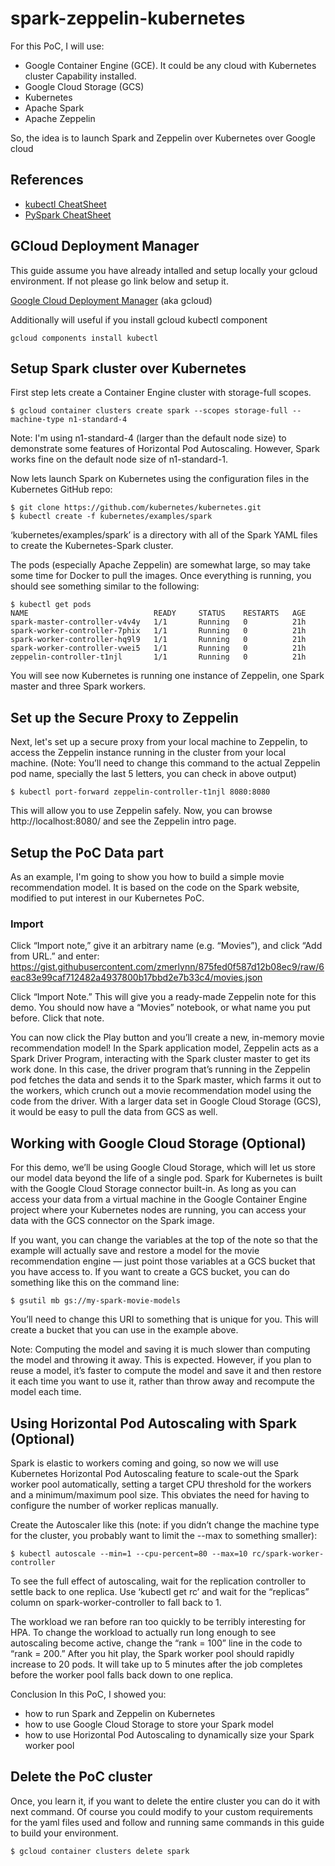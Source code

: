 # spark-zeppelin-kubernetes

For this PoC, I will use:
* Google Container Engine (GCE). It could be any cloud with Kubernetes cluster Capability installed.
* Google Cloud Storage (GCS)
* Kubernetes
* Apache Spark
* Apache Zeppelin

So, the idea is to launch Spark and Zeppelin over Kubernetes over Google cloud

## References

* [kubectl CheatSheet](https://kubernetes.io/docs/reference/kubectl/cheatsheet/)
* [PySpark CheatSheet](https://s3.amazonaws.com/assets.datacamp.com/blog_assets/PySpark_Cheat_Sheet_Python.pdf)

## GCloud Deployment Manager

This guide assume you have already intalled and setup locally your gcloud environment. If not please go link below and setup it.

[Google Cloud Deployment Manager](https://cloud.google.com/deployment-manager/docs/step-by-step-guide/installation-and-setup) (aka gcloud)

Additionally will useful if you install gcloud kubectl component

```console
gcloud components install kubectl
```

## Setup Spark cluster over Kubernetes

First step lets create a Container Engine cluster with storage-full scopes.

```console
$ gcloud container clusters create spark --scopes storage-full --machine-type n1-standard-4
```
Note: I'm using n1-standard-4 (larger than the default node size) to demonstrate some features of Horizontal Pod Autoscaling. However, Spark works fine on the default node size of n1-standard-1.

Now lets launch Spark on Kubernetes using the configuration files in the Kubernetes GitHub repo:

```console
$ git clone https://github.com/kubernetes/kubernetes.git
$ kubectl create -f kubernetes/examples/spark
```

‘kubernetes/examples/spark’ is a directory with all of the Spark YAML files to create the Kubernetes-Spark cluster.

The pods (especially Apache Zeppelin) are somewhat large, so may take some time for Docker to pull the images. Once everything is running, you should see something similar to the following:

```console
$ kubectl get pods
NAME                            READY     STATUS    RESTARTS   AGE
spark-master-controller-v4v4y   1/1       Running   0          21h
spark-worker-controller-7phix   1/1       Running   0          21h
spark-worker-controller-hq9l9   1/1       Running   0          21h
spark-worker-controller-vwei5   1/1       Running   0          21h
zeppelin-controller-t1njl       1/1       Running   0          21h
```

You will see now Kubernetes is running one instance of Zeppelin, one Spark master and three Spark workers.

## Set up the Secure Proxy to Zeppelin
Next, let's set up a secure proxy from your local machine to Zeppelin, to access the Zeppelin instance running in the cluster from your local machine. (Note: You’ll need to change this command to the actual Zeppelin pod name, specially the last 5 letters, you can check in above output)
```console
$ kubectl port-forward zeppelin-controller-t1njl 8080:8080
```

This will allow you to use Zeppelin safely.
Now, you can browse http://localhost:8080/ and see the Zeppelin intro page.


## Setup the PoC Data part

As an example, I'm going to show you how to build a simple movie recommendation model. It is based on the code on the Spark website, modified to put interest in our Kubernetes PoC.

### Import

Click “Import note,” give it an arbitrary name (e.g. “Movies”), and click “Add from URL.” and enter:
https://gist.githubusercontent.com/zmerlynn/875fed0f587d12b08ec9/raw/6eac83e99caf712482a4937800b17bbd2e7b33c4/movies.json

Click “Import Note.” This will give you a ready-made Zeppelin note for this demo. You should now have a “Movies” notebook, or what name you put before. Click that note.

You can now click the Play button and you’ll create a new, in-memory movie recommendation model! In the Spark application model, Zeppelin acts as a Spark Driver Program, interacting with the Spark cluster master to get its work done. In this case, the driver program that’s running in the Zeppelin pod fetches the data and sends it to the Spark master, which farms it out to the workers, which crunch out a movie recommendation model using the code from the driver. With a larger data set in Google Cloud Storage (GCS), it would be easy to pull the data from GCS as well.

## Working with Google Cloud Storage (Optional)
For this demo, we’ll be using Google Cloud Storage, which will let us store our model data beyond the life of a single pod. Spark for Kubernetes is built with the Google Cloud Storage connector built-in. As long as you can access your data from a virtual machine in the Google Container Engine project where your Kubernetes nodes are running, you can access your data with the GCS connector on the Spark image.

If you want, you can change the variables at the top of the note so that the example will actually save and restore a model for the movie recommendation engine — just point those variables at a GCS bucket that you have access to. If you want to create a GCS bucket, you can do something like this on the command line:
```console
$ gsutil mb gs://my-spark-movie-models
```
You’ll need to change this URI to something that is unique for you. This will create a bucket that you can use in the example above.

Note: Computing the model and saving it is much slower than computing the model and throwing it away. This is expected. However, if you plan to reuse a model, it’s faster to compute the model and save it and then restore it each time you want to use it, rather than throw away and recompute the model each time.

## Using Horizontal Pod Autoscaling with Spark (Optional)
Spark is elastic to workers coming and going, so now we will use Kubernetes Horizontal Pod Autoscaling feature to scale-out the Spark worker pool automatically, setting a target CPU threshold for the workers and a minimum/maximum pool size. This obviates the need for having to configure the number of worker replicas manually.

Create the Autoscaler like this (note: if you didn’t change the machine type for the cluster, you probably want to limit the --max to something smaller):  
```console
$ kubectl autoscale --min=1 --cpu-percent=80 --max=10 rc/spark-worker-controller
```
To see the full effect of autoscaling, wait for the replication controller to settle back to one replica. Use ‘kubectl get rc’ and wait for the “replicas” column on spark-worker-controller to fall back to 1.

The workload we ran before ran too quickly to be terribly interesting for HPA. To change the workload to actually run long enough to see autoscaling become active, change the “rank = 100” line in the code to “rank = 200.” After you hit play, the Spark worker pool should rapidly increase to 20 pods. It will take up to 5 minutes after the job completes before the worker pool falls back down to one replica.

Conclusion
In this PoC, I showed you:
* how to run Spark and Zeppelin on Kubernetes
* how to use Google Cloud Storage to store your Spark model
* how to use Horizontal Pod Autoscaling to dynamically size your Spark worker pool

## Delete the PoC cluster
Once, you learn it, if you want to delete the entire cluster you can do it with next command. Of course you could modify to your custom requirements for the yaml files used and follow and running same commands in this guide to build your environment.

```console
$ gcloud container clusters delete spark
```

